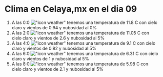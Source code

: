 # Clima en Celaya,mx en el dia 09

1. A las 0:0 !["icon weather"](http://openweathermap.org/img/w/01n.png) tenemos una temperatura de 11.8 C con cielo claro y  vientos de 0.94 y nubosidad al 0%
1. A las 2:0 !["icon weather"](http://openweathermap.org/img/w/01n.png) tenemos una temperatura de 11.05 C con cielo claro y  vientos de 2.6 y nubosidad al 5%
1. A las 4:0 !["icon weather"](http://openweathermap.org/img/w/01n.png) tenemos una temperatura de 9.1 C con cielo claro y  vientos de 0.82 y nubosidad al 5%
1. A las 6:0 !["icon weather"](http://openweathermap.org/img/w/01n.png) tenemos una temperatura de 6.31 C con cielo claro y  vientos de 1 y nubosidad al 5%
1. A las 8:0 !["icon weather"](http://openweathermap.org/img/w/01d.png) tenemos una temperatura de 5.98 C con cielo claro y  vientos de 2.1 y nubosidad al 5%
